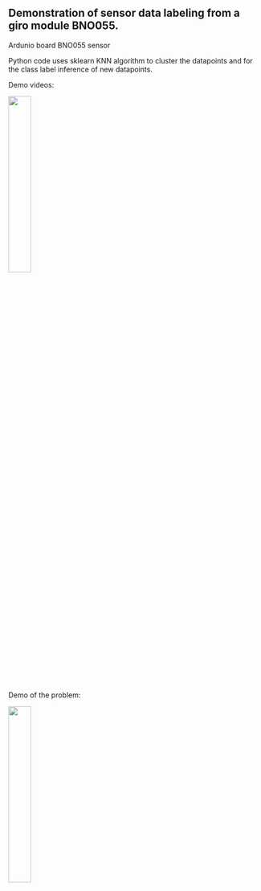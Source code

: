 Demonstration of sensor data labeling from a giro module BNO055.
----------------------------------------------------------------------


Ardunio board
BNO055 sensor 

Python code uses sklearn KNN algorithm to cluster the datapoints and for the class label inference of new datapoints.

Demo videos:

[<img src="https://img.youtube.com/vi/9Ww4DPw2Ses/maxresdefault.jpg" width="30%">](https://youtu.be/9Ww4DPw2Ses)


Demo of the problem:

[<img src="https://img.youtube.com/vi/qMMOt3G3qhg/maxresdefault.jpg" width="30%">](https://youtu.be/qMMOt3G3qhg)


